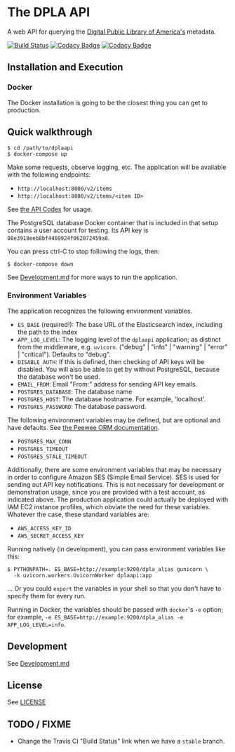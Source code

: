 # The DPLA API

A web API for querying the
[Digital Public Library of America's](https://dp.la/) metadata.

[![Build Status](https://travis-ci.org/dpla/dplaapi.svg?branch=master)](https://travis-ci.org/dpla/dplaapi) [![Codacy Badge](https://api.codacy.com/project/badge/Grade/a8ed2faf8fdd4ce287e8d964aa3a9320)](https://www.codacy.com/app/dpla/dplaapi?utm_source=github.com&amp;utm_medium=referral&amp;utm_content=dpla/dplaapi&amp;utm_campaign=Badge_Grade) [![Codacy Badge](https://api.codacy.com/project/badge/Coverage/a8ed2faf8fdd4ce287e8d964aa3a9320)](https://www.codacy.com/app/dpla/dplaapi?utm_source=github.com&utm_medium=referral&utm_content=dpla/dplaapi&utm_campaign=Badge_Coverage)

## Installation and Execution

### Docker

The Docker installation is going to be the closest thing you can get to
production.

## Quick walkthrough

```
$ cd /path/to/dplaapi
$ docker-compose up
```

Make some requests, observe logging, etc.
The application will be available with the following endpoints:

* `http://localhost:8000/v2/items`
* `http://localhost:8000/v2/items/<item ID>`

See [the API Codex](https://pro.dp.la/developers/api-codex) for usage.

The PostgreSQL database Docker container that is included in that setup contains
a user account for testing. Its API key is `08e3918eeb8bf4469924f062072459a8`.

You can press ctrl-C to stop following the logs, then:
```
$ docker-compose down
```

See [Development.md](./Development.md) for more ways to run the application.

### Environment Variables

The application recognizes the following environment variables.

* `ES_BASE` (required!):  The base URL of the Elasticsearch index, including the
  path to the index
* `APP_LOG_LEVEL`: The logging level of the `dplaapi` application; as distinct
  from the middleware, e.g. `uvicorn`.  ("debug" | "info" | "warning" |
  "error" | "critical"). Defaults to "debug".
* `DISABLE_AUTH`: If this is defined, then checking of API keys will be disabled.
You will also be able to get by without PostgreSQL, because the database won't
be used.
* `EMAIL_FROM`: Email "From:" address for sending API key emails.
* `POSTGRES_DATABASE`: The database name
* `POSTGRES_HOST`: The database hostname.  For example, 'localhost'.
* `POSTGRES_PASSWORD`: The database password.

The following environment variables may be defined, but are optional and have
defaults.  See
[the Peewee ORM documentation](http://docs.peewee-orm.com/en/latest/peewee/playhouse.html#pool-apis).

* `POSTGRES_MAX_CONN`
* `POSTGRES_TIMEOUT`
* `POSTGRES_STALE_TIMEOUT`

Additionally, there are some environment variables that may be necessary in
order to configure Amazon SES (Simple Email Service).  SES is used for sending
out API key notifications. This is not necessary for development or
demonstration usage, since you are provided with a test account, as indicated
above. The production application could actually be deployed with
IAM EC2 instance profiles, which obviate the need for these variables. Whatever
the case, these standard variables are:

* `AWS_ACCESS_KEY_ID`
* `AWS_SECRET_ACCESS_KEY`

Running natively (in development), you can pass environment variables like this:
```
$ PYTHONPATH=. ES_BASE=http://example:9200/dpla_alias gunicorn \
  -k uvicorn.workers.UvicornWorker dplaapi:app
```
... Or you could `export` the variables in your shell so that you don't have to
specify them for every run.

Running in Docker, the variables should be passed with `docker`'s `-e`
option; for example, `-e ES_BASE=http://example:9200/dpla_alias -e
APP_LOG_LEVEL=info`.

## Development

See [Development.md](./Development.md)

## License

See [LICENSE](./LICENSE)

## TODO / FIXME

* Change the Travis CI "Build Status" link when we have a `stable` branch.
